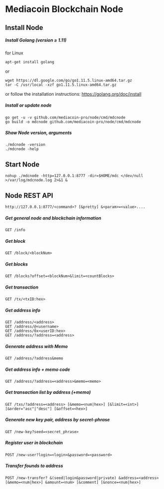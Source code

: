 # Mediacoin Blockchain Node


## Install Node
##### Install Golang (version ≥ 1.11)
for Linux 
``` shell
apt-get install golang
```
or
``` shell
wget https://dl.google.com/go/go1.11.5.linux-amd64.tar.gz
tar -C /usr/local -xzf go1.11.5.linux-amd64.tar.gz
```
or
follow the installation instructions: https://golang.org/doc/install

##### Install or update node 
``` shell
go get -u -v github.com/mediacoin-pro/node/cmd/mdcnode
go build -o mdcnode github.com/mediacoin-pro/node/cmd/mdcnode
``` 

##### Show Node version, arguments
``` shell
./mdcnode -version
./mdcnode -help
```


## Start Node
``` shell
nohup ./mdcnode -http=127.0.0.1:8777 -dir=$HOME/mdc </dev/null >/var/log/mdcnode.log 2>&1 &
``` 


## Node REST API
``` 
http://127.0.0.1:8777/<command>? [&pretty] &<param>=<value>.... 
```

##### Get general node and blockchain information
``` 
GET /info 
```

##### Get block 
``` 
GET /block/<blockNum> 
```

##### Get blocks
``` 
GET /blocks?offset=<blockNum>&limit=<countBlocks> 
```

##### Get transaction 
``` 
GET /tx/<txID:hex> 
```

##### Get address info 
``` 
GET /address/<address> 
GET /address/@<username>
GET /address/0x<userID:hex> 
GET /address/?address=<address> 
```

##### Generate address with Memo 
``` 
GET /address/?address&memo  
```

##### Get address info + memo code 
``` 
GET /address/?address=<address>&memo=<memo> 
```

##### Get transaction list by address (+memo)
``` 
GET /txs/?address=<address> [&memo=<num|hex>] [&limit=<int>] [&order="asc"|"desc"] [&offset=<hex>]
```

##### Generate new key pair, address by secret-phrase
``` 
GET /new-key?seed=<secret_phrase>
```

##### Register user in blockchain
``` 
POST /new-user?login=<login>&password=<password>
```

##### Transfer founds to address
``` 
POST /new-transfer? &(seed|login&password|private) &address=<address> [&memo=<num|hex>] &amount=<num> [&comment] [&nonce=<num|hex>] 
```

